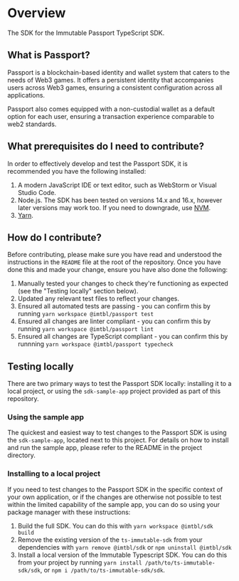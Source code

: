 # Overview
The SDK for the Immutable Passport TypeScript SDK.

## What is Passport?
Passport is a blockchain-based identity and wallet system that caters to the needs of Web3 games. It offers a persistent identity that accompanies users across Web3 games, ensuring a consistent configuration across all applications.

Passport also comes equipped with a non-custodial wallet as a default option for each user, ensuring a transaction experience comparable to web2 standards.

## What prerequisites do I need to contribute?
In order to effectively develop and test the Passport SDK, it is recommended you have the following installed:
1. A modern JavaScript IDE or text editor, such as WebStorm or Visual Studio Code.
2. Node.js. The SDK has been tested on versions 14.x and 16.x, however later versions may work too. If you need to downgrade, use [NVM](https://github.com/nvm-sh/nvm).
3. [Yarn](https://www.npmjs.com/package/yarn).

## How do I contribute?
Before contributing, please make sure you have read and understood the instructions in the `README` file at the root of the repository. Once you have done this and made your change, ensure you have also done the following:
1. Manually tested your changes to check they're functioning as expected (see the "Testing locally" section below).
2. Updated any relevant test files to reflect your changes.
3. Ensured all automated tests are passing - you can confirm this by running `yarn workspace @imtbl/passport test`
4. Ensured all changes are linter compliant - you can confirm this by running `yarn workspace @imtbl/passport lint`
5. Ensured all changes are TypeScript compliant - you can confirm this by runnning `yarn workspace @imtbl/passport typecheck`

## Testing locally
There are two primary ways to test the Passport SDK locally: installing it to a local project, or using the `sdk-sample-app` project provided as part of this repository.

### Using the sample app
The quickest and easiest way to test changes to the Passport SDK is using the `sdk-sample-app`, located next to this project. For details on how to install and run the sample app, please refer to the README in the project directory.

### Installing to a local project
If you need to test changes to the Passport SDK in the specific context of your own application, or if the changes are otherwise not possible to test within the limited capability of the sample app, you can do so using your package manager with these instructions:
1. Build the full SDK. You can do this with `yarn workspace @imtbl/sdk build`
2. Remove the existing version of the `ts-immutable-sdk` from your dependencies with `yarn remove @imtbl/sdk` or `npm uninstall @imtbl/sdk`
3. Install a local version of the Immutable Typescript SDK. You can do this from your project by running `yarn install /path/to/ts-immutable-sdk/sdk`, or `npm i /path/to/ts-immutable-sdk/sdk`. 